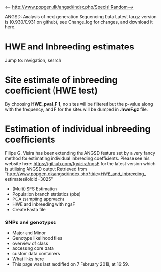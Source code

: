 <-- http://www.popgen.dk/angsd/index.php/Special:Random-->

ANGSD: Analysis of next generation Sequencing Data
Latest tar.gz version is (0.930/0.931 on github), see Change_log for changes, and download it  here.
# HWE and Inbreeding estimates
Jump to: navigation, search
# Site estimate of inbreeding coefficient (HWE test)
By choosing **HWE_pval_F 1**, no sites will be filtered but the p-value along with the frequency, and F for the sites will be dumped in **.hweF.gz** file.
# Estimation of individual inbreeding coefficients
Filipe G. Vieira has been extending the ANGSD feature set by a very fancy method for estimating individual inbreeding coefficients. Please see his website here: https://github.com/fgvieira/ngsF for the latest version which is utilising ANGSD output
Retrieved from "http://www.popgen.dk/angsd/index.php?title=HWE_and_Inbreeding_ estimates&oldid=3025"
* (Multi) SFS Estimation
* Population branch statistics (pbs)
* PCA (sampling approach)
* HWE and inbreeding with ngsF
* Create Fasta file
### SNPs and genotypes
* Major and Minor
* Genotype likelihood files
* overview of class
* accessing core data
* custom data containers
* What links here
* This page was last modified on 7 February 2018, at 16:59.